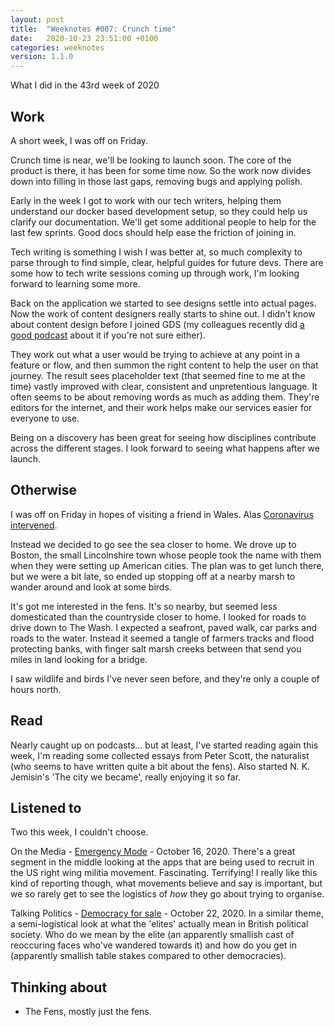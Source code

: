 ```yaml
---
layout: post
title:  "Weeknotes #007: Crunch time"
date:   2020-10-23 23:51:00 +0100
categories: weeknotes
version: 1.1.0
---
```


What I did in the 43rd week of 2020

## Work

A short week, I was off on Friday.

Crunch time is near, we'll be looking to launch soon. The core of the product is there, it has been for some time now. So the work now divides down into filling in those last gaps, removing bugs and applying polish.

Early in the week I got to work with our tech writers, helping them understand our docker based development setup, so they could help us clarify our documentation. We'll get some additional people to help for the last few sprints. Good docs should help ease the friction of joining in.

Tech writing is something I wish I was better at, so much complexity to parse through to find simple, clear, helpful guides for future devs. There are some how to tech write sessions coming up through work, I'm looking forward to learning some more.

Back on the application we started to see designs settle into actual pages. Now the work of content designers really starts to shine out. I didn't know about content design before I joined GDS (my colleagues recently did [a good podcast][1] about it if you're not sure either).

They work out what a user would be trying to achieve at any point in a feature or flow, and then summon the right content to help the user on that journey. The result sees placeholder text (that seemed fine to me at the time) vastly improved with clear, consistent and unpretentious language. It often seems to be about removing words as much as adding them. They're editors for the internet, and their work helps make our services easier for everyone to use.

Being on a discovery has been great for seeing how disciplines contribute across the different stages. I look forward to seeing what happens after we launch.

## Otherwise

I was off on Friday in hopes of visiting a friend in Wales.
Alas [Coronavirus intervened][2].

Instead we decided to go see the sea closer to home. We drove up to Boston, the small Lincolnshire town whose people took the name with them when they were setting up American cities. The plan was to get lunch there, but we were a bit late, so ended up stopping off at a nearby marsh to wander around and look at some birds.

It's got me interested in the fens. It's so nearby, but seemed less domesticated than the countryside closer to home. I looked for roads to drive down to The Wash. I expected a seafront, paved walk, car parks and roads to the water. Instead it seemed a tangle of farmers tracks and flood protecting banks, with finger salt marsh creeks between that send you miles in land looking for a bridge.

I saw wildlife and birds I've never seen before, and they're only a couple of hours north.

## Read

Nearly caught up on podcasts... but at least, I've started reading again this week, I'm reading some collected essays from Peter Scott, the naturalist (who seems to have written quite a bit about the fens). Also started N. K. Jemisin's 'The city we became', really enjoying it so far.

## Listened to

Two this week, I couldn't choose.

On the Media - [Emergency Mode][3] - October 16, 2020. There's a great segment in the middle looking at the apps that are being used to recruit in the US right wing militia movement. Fascinating. Terrifying! I really like this kind of reporting though, what movements believe and say is important, but we so rarely get to see the logistics of _how_ they go about trying to organise.

Talking Politics - [Democracy for sale][4] - October 22, 2020. In a similar theme, a semi-logistical look at what the 'elites' actually mean in British political society. Who do we mean by the elite (an apparently smallish cast of reoccuring faces who've wandered towards it) and how do you get in (apparently smallish table stakes compared to other democracies).

## Thinking about

- The Fens, mostly just the fens.

[1]: https://gds.blog.gov.uk/2020/08/27/podcast-content-design/
[2]: https://web.archive.org/web/20201021091732/https://gov.wales/coronavirus-firebreak-frequently-asked-questions#section-53263
[3]: https://www.wnycstudios.org/podcasts/otm/episodes/on-the-media-emergency-mode
[4]: https://www.talkingpoliticspodcast.com/blog/2020/282-democracy-for-sale
